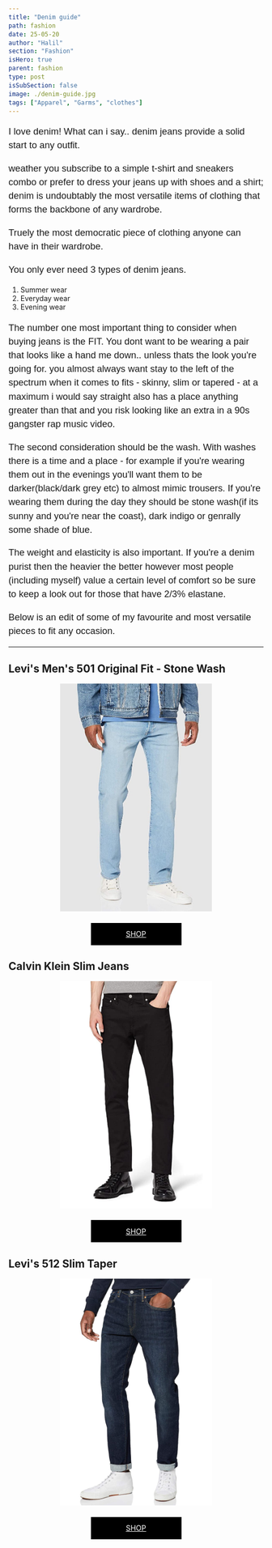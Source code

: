 ```yaml
---
title: "Denim guide"
path: fashion
date: 25-05-20
author: "Halil"
section: "Fashion"
isHero: true
parent: fashion
type: post
isSubSection: false
image: ./denim-guide.jpg
tags: ["Apparel", "Garms", "clothes"]
---
```

<style>

@import url('https://fonts.googleapis.com/css2?family=Marck+Script&display=swap');
@import url('https://fonts.googleapis.com/css2?family=Lato:ital,wght@0,400;0,700;1,400;1,700&display=swap');
@import url('https://fonts.googleapis.com/css2?family=Changa&display=swap');

.img_cont {
    width: 300px;
    margin: 0 auto;
}

.cont {
    margin: 20px 0 20px 0;
    display: flex;
    justify-content: space-between;
}

.cont iframe {
    margin: 0 auto;
    display: block;
}

.container {
    display: flex;
}

.button {
    display: flex;
    justify-content: center;
    align-items: center;
    padding: 2px;
    color: white;
    margin: 20px auto 0 auto;
    width: 175px;
    height: 40px;
    background-color: black;
    text-transform: uppercase;
    font-size: 0.9rem;
}

ul {
    margin: 7px 0 0 0;
}

p {
    font-size: 0.9rem;
    line-height: 1.85rem;
    font-family: 'Lato', sans-serif;
}

ul > li {
    font-size: 0.9rem;
    line-height: 1.45rem;
    letter-spacing: 0.025rem;
    font-family: 'Lato', sans-serif;
}

h4 {
    font-family: Arial, Helvetica, sans-serif;
    font-size: 1.4rem;
    letter-spacing: 0.005rem;
    color: #000000
    padding: 0;
    margin: 10px 0 30px 0;
}

@media (min-width: 768px) {

    p {
        font-size: 1.15rem;
        line-height: 1.7rem;
        font-family: 'Nunito', sans-serif;sans-serif;
    }

    ul > li {
        font-size: 1.05rem;
        line-height: 1.55rem;
        font-family: 'Nunito', sans-serif;sans-serif;
    }

    h4 {
        font-size: 1.8rem;
    }
}

@media (min-width: 1024px) {

    p {
        font-size: 1.15rem;
        line-height: 1.7rem;
        font-family: 'Nunito', sans-serif;sans-serif;
    }

    ul > li {
        font-size: 1.05rem;
        line-height: 1.55rem;
        font-family: 'Nunito', sans-serif;sans-serif;
    }

    h4 {
        font-size: 2rem;
    }
}

</style>

I love denim! What can i say.. denim jeans provide a solid start to any outfit.
 
weather you subscribe to a simple t-shirt and sneakers combo or prefer to dress your jeans up with shoes and a shirt;
denim is undoubtably the most versatile items of clothing that forms the backbone of any wardrobe. 

Truely the most democratic piece of clothing anyone can have in their wardrobe.

You only ever need 3 types of denim jeans.

1. Summer wear
2. Everyday wear
3. Evening wear 

The number one most important thing to consider when buying jeans is the FIT. You dont want to be wearing a pair
that looks like a hand me down.. unless thats the look you're going for.
you almost always want stay to the left of the spectrum when it comes to fits - skinny, slim or tapered - at a
maximum i would say straight also has a place anything greater than that and you risk looking like an extra in a
90s gangster rap music video. 

The second consideration should be the wash. With washes there is a time and a place - for example if you're wearing
them out in the evenings you'll want them to be darker(black/dark grey etc) to almost mimic trousers. If you're 
wearing them during the day they should be stone wash(if its sunny and you're near the coast), 
dark indigo or genrally some shade of blue.

The weight and elasticity is also important. If you're a denim purist then the heavier the better however most
people (including myself) value a certain level of comfort so be sure to keep a look out for those that have 
2/3% elastane.

Below is an edit of some of my favourite and most versatile pieces to fit any occasion.

------------

## Levi's Men's 501 Original Fit - Stone Wash

<div class="img_cont">
    <img src="./Levi_501_postcard1.jpg">
</div>

<div class="container">
    <a  class="button" href="https://www.paulsmith.com/uk/men-s-signature-stripe-cotton-pyjama-set" target="_blank">
    Shop
    </a>
</div>

## Calvin Klein Slim Jeans

<div class="img_cont">
    <img src="./ck_postcard.png">
</div>

<div class="container">
    <a class="button" href="https://www.ralphlauren.co.uk/en/gingham-poplin-long-sleep-set-486046.html?dwvar486046_colorname=Light%20Blue%20Mini%20Gingham&cgid=men-accessories-loungewear-sleepwear&webcat=men%2Ffeatures%2FLoungewear#webcat=men%7Cfeatures%7CLoungewear&start=1&cgid=men-accessories-loungewear-sleepwear" target="_blank">
    Shop
    </a>
</div>

## Levi's 512 Slim Taper

<div class="img_cont">
    <img src="./levis_512.jpg">
</div>

<div class="container">
    <a class="button" href="https://www.derek-rose.com/men/clothing/mens-nightwear/mens-modern-fit-piped-pyjamas-brindisi-45-pure-silk-satin-navy.html" target="_blank">
    Shop
    </a>
</div>